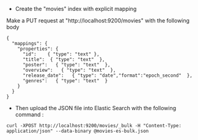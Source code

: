 - Create the "movies" index with explicit mapping

Make a PUT request at "http://localhost:9200/movies" with the following body
```
{
  "mappings": {
    "properties": {
      "id":    { "type": "text" },  
      "title":  { "type": "text"  }, 
      "poster":   { "type": "text"  },   
      "overview":   { "type": "text"  }, 
      "release_date":   { "type": "date","format":"epoch_second"  }, 
      "genres":   { "type": "text"  } 
    }
  }
}
```

- Then upload the JSON file into Elastic Search with the following command :

```
curl -XPOST http://localhost:9200/movies/_bulk -H "Content-Type: application/json" --data-binary @movies-es-bulk.json
```